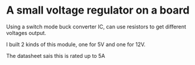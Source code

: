 # A small voltage regulator on a board

Using a switch mode buck converter IC, can use resistors to get different voltages output.

I built 2 kinds of this module, one for 5V and one for 12V.

The datasheet sais this is rated up to 5A


